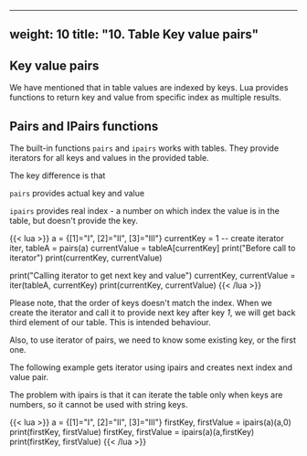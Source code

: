 
---
weight: 10
title: "10. Table Key value pairs"
---

## Key value pairs
We have mentioned that in table values are indexed by keys. Lua provides functions to return key and value from specific index as multiple results.

## Pairs and IPairs functions
The built-in functions `pairs` and `ipairs` works with tables. They provide iterators for all keys and values in the provided table.

The key difference is that 

`pairs` provides actual key and value

`ipairs` provides real index - a number on which index the value is in the table, but doesn't provide the key.

{{< lua >}}
a = {[1]="I", [2]="II", [3]="III"}
currentKey = 1
-- create iterator
iter, tableA = pairs(a)
currentValue = tableA[currentKey]
print("Before call to iterator")
print(currentKey, currentValue)

print("Calling iterator to get next key and value")
currentKey, currentValue = iter(tableA, currentKey)
print(currentKey, currentValue)
{{< /lua >}}

Please note, that the order of keys doesn't match the index. When we create the iterator and call it to provide next key after key *1*, we will get back
third element of our table. This is intended behaviour.

Also, to use iterator of pairs, we need to know some existing key, or the first one.


The following example gets iterator using ipairs and creates next index and value pair.

The problem with ipairs is that it can iterate the table only when keys are numbers, so it cannot be used with string keys.

{{< lua >}}
a = {[1]="I", [2]="II", [3]="III"}
firstKey, firstValue = ipairs(a)(a,0)
print(firstKey, firstValue)
firstKey, firstValue = ipairs(a)(a,firstKey)
print(firstKey, firstValue)
{{< /lua >}}
